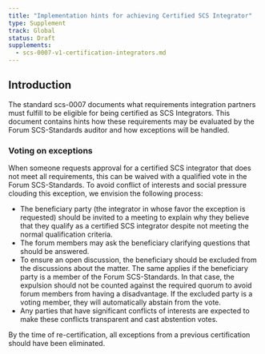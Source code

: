```yaml
---
title: "Implementation hints for achieving Certified SCS Integrator"
type: Supplement
track: Global
status: Draft
supplements:
  - scs-0007-v1-certification-integrators.md
---
```


## Introduction

The standard scs-0007 documents what requirements integration partners must fulfill to be eligible
for being certified as SCS Integrators.
This document contains hints how these requirements may be evaluated by the Forum SCS-Standards
auditor and how exceptions will be handled.

### Voting on exceptions

When someone requests approval for a certified SCS integrator that does not meet all requirements,
this can be waived with a qualified vote in the Forum SCS-Standards.
To avoid conflict of interests and social pressure clouding this exception, we envision the
following process:

- The beneficiary party (the integrator in whose favor the exception is requested) should be
  invited to a meeting to explain why they believe that they qualify as a certified SCS
  integrator despite not meeting the normal qualification criteria.
- The forum members may ask the beneficiary clarifying questions that should be answered.
- To ensure an open discussion, the beneficiary should be excluded from the discussions about
  the matter. The same applies if the beneficiary party is a member of the Forum
  SCS-Standards. In that case, the expulsion should not be counted against the required quorum
  to avoid forum members from having a disadvantage. If the excluded party is a voting member,
  they will automatically abstain from the vote.
- Any parties that have significant conflicts of interests are expected to make these
  conflicts transparent and cast abstention votes.

By the time of re-certification, all exceptions from a previous certification should have been
eliminated.
